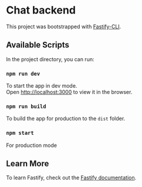 # Chat backend

This project was bootstrapped with [Fastify-CLI](https://www.npmjs.com/package/fastify-cli).

## Available Scripts

In the project directory, you can run:

### `npm run dev`

To start the app in dev mode.\
Open [http://localhost:3000](http://localhost:3000) to view it in the browser.

### `npm run build`

To build the app for production to the `dist` folder.

### `npm start`

For production mode

## Learn More

To learn Fastify, check out the [Fastify documentation](https://www.fastify.io/docs/latest/).
